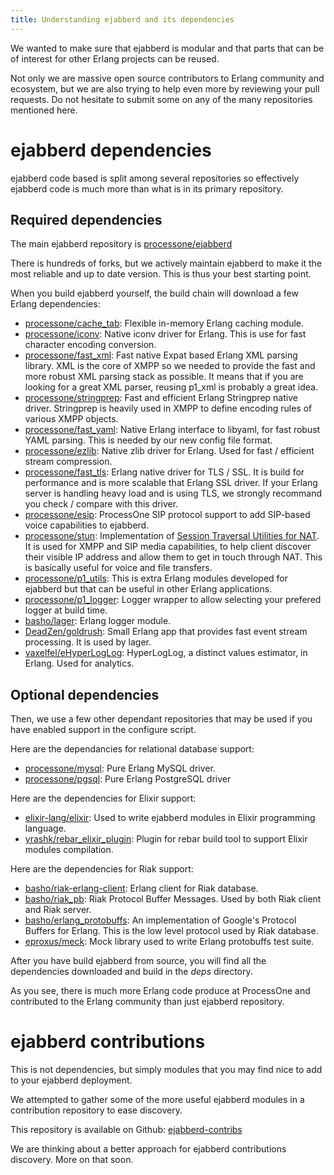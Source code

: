 ```yaml
---
title: Understanding ejabberd and its dependencies
---
```


We wanted to make sure that ejabberd is modular and that parts that
can be of interest for other Erlang projects can be reused.

Not only we are massive open source contributors to Erlang community
and ecosystem, but we are also trying to help even more by reviewing
your pull requests. Do not hesitate to submit some on any of the many
repositories mentioned here.

# ejabberd dependencies

ejabberd code based is split among several repositories so effectively
ejabberd code is much more than what is in its primary repository.

## Required dependencies

The main ejabberd repository is
[processone/ejabberd](https://github.com/processone/ejabberd)

There is hundreds of forks, but we actively maintain ejabberd to make
it the most reliable and up to date version. This is thus your best
starting point.

When you build ejabberd yourself, the build chain will download a few
Erlang dependencies:

* [processone/cache_tab](https://github.com/processone/cache_tab):
  Flexible in-memory Erlang caching module.
* [processone/iconv](https://github.com/processone/iconv): Native
  iconv driver for Erlang. This is use for fast character encoding
  conversion.
* [processone/fast_xml](https://github.com/processone/fast_xml):
  Fast native Expat based Erlang XML parsing library. XML is the
  core of XMPP so we needed to provide the fast and more robust XML
  parsing stack as possible. It means that if you are looking for a
  great XML parser, reusing p1_xml is probably a great idea.
* [processone/stringprep](https://github.com/processone/stringprep):
  Fast and efficient Erlang Stringprep native driver. Stringprep is
  heavily used in XMPP to define encoding rules of various XMPP
  objects.
* [processone/fast_yaml](https://github.com/processone/fast_yaml):
  Native Erlang interface to libyaml, for fast robust YAML parsing.
  This is needed by our new config file format.
* [processone/ezlib](https://github.com/processone/ezlib):
  Native zlib driver for Erlang. Used for fast / efficient stream
  compression.
* [processone/fast_tls](https://github.com/processone/fast_tls):
  Erlang native driver for TLS / SSL. It is build for performance
  and is more scalable that Erlang SSL driver. If your Erlang server
  is handling heavy load and is using TLS, we strongly recommand you
  check / compare with this driver.
* [processone/esip](https://github.com/processone/esip):
  ProcessOne SIP protocol support to add SIP-based voice capabilities
  to ejabberd.
* [processone/stun](https://github.com/processone/stun):
  Implementation of
  [Session Traversal Utilities for NAT](http://en.wikipedia.org/wiki/STUN). It
  is used for XMPP and SIP media capabilities, to help client discover
  their visible IP address and allow them to get in touch through
  NAT. This is basically useful for voice and file transfers.
* [processone/p1_utils](https://github.com/processone/p1_utils):
  This is extra Erlang modules developed for ejabberd but that can
  be useful in other Erlang applications.
* [processone/p1_logger](https://github.com/processone/p1_logger):
  Logger wrapper to allow selecting your prefered logger at build
  time.
* [basho/lager](https://github.com/basho/lager): Erlang logger module.
* [DeadZen/goldrush](https://github.com/DeadZen/goldrush): Small
  Erlang app that provides fast event stream processing. It is used by
  lager.
* [vaxelfel/eHyperLogLog](https://github.com/vaxelfel/eHyperLogLog):
  HyperLogLog, a distinct values estimator, in Erlang. Used for
  analytics.

## Optional dependencies

Then, we use a few other dependant repositories that may be used if you
have enabled support in the configure script.

Here are the dependancies for relational database support:

* [processone/mysql](https://github.com/processone/mysql): Pure Erlang
  MySQL driver.
* [processone/pgsql](https://github.com/processone/pgsql): Pure Erlang
  PostgreSQL driver

Here are the dependencies for Elixir support:

* [elixir-lang/elixir](https://github.com/elixir-lang/elixir): Used to
  write ejabberd modules in Elixir programming language.
* [yrashk/rebar_elixir_plugin](https://github.com/yrashk/rebar_elixir_plugin):
  Plugin for rebar build tool to support Elixir modules compilation.

Here are the dependencies for Riak support:

* [basho/riak-erlang-client](https://github.com/basho/riak-erlang-client):
  Erlang client for Riak database.
* [basho/riak_pb](https://github.com/basho/riak_pb): Riak Protocol
  Buffer Messages. Used by both Riak client and Riak server.
* [basho/erlang_protobuffs](https://github.com/basho/erlang_protobuffs):
  An implementation of Google's Protocol Buffers for Erlang. This is
  the low level protocol used by Riak database.
* [eproxus/meck](https://github.com/eproxus/meck): Mock library used
  to write Erlang protobuffs test suite.

After you have build ejabberd from source, you will find all the
dependencies downloaded and build in the _deps_ directory.

As you see, there is much more Erlang code produce at ProcessOne and
contributed to the Erlang community than just ejabberd repository.

# ejabberd contributions

This is not dependencies, but simply modules that you may find nice to
add to your ejabberd deployment.

We attempted to gather some of the more useful ejabberd modules in a
contribution repository to ease discovery.

This repository is available on Github:
[ejabberd-contribs](https://github.com/processone/ejabberd-contrib)

We are thinking about a better approach for ejabberd contributions
discovery. More on that soon.
